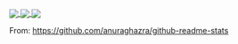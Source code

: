 <a href="https://github.com/edgarbarney">
  <img align="center" src="https://github-readme-stats.vercel.app/api/top-langs/?username=edgarbarney&layout=compact&theme=radical&show_icons=true&count_private=true" />
</a>
<a href="https://github.com/edgarbarney">
  <img align="center" src="https://github-readme-stats.vercel.app/api?username=edgarbarney&theme=radical&show_icons=true&count_private=true" />
</a>
<a href="https://github.com/edgarbarney">
  <img align="center" src="https://github-readme-stats.vercel.app/api/wakatime?username=FranticDreamer" />
</a>

From: https://github.com/anuraghazra/github-readme-stats
